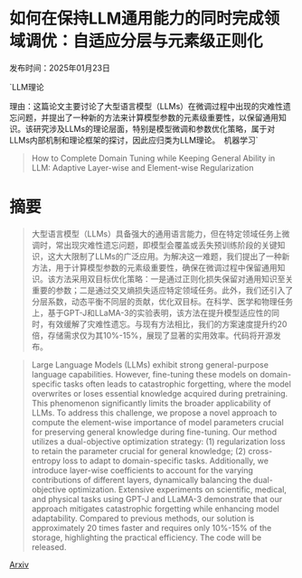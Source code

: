 # 如何在保持LLM通用能力的同时完成领域调优：自适应分层与元素级正则化

发布时间：2025年01月23日

`LLM理论

理由：这篇论文主要讨论了大型语言模型（LLMs）在微调过程中出现的灾难性遗忘问题，并提出了一种新的方法来计算模型参数的元素级重要性，以保留通用知识。该研究涉及LLMs的理论层面，特别是模型微调和参数优化策略，属于对LLMs内部机制和理论框架的探讨，因此应归类为LLM理论。` `机器学习`

> How to Complete Domain Tuning while Keeping General Ability in LLM: Adaptive Layer-wise and Element-wise Regularization

# 摘要

> 大型语言模型（LLMs）具备强大的通用语言能力，但在特定领域任务上微调时，常出现灾难性遗忘问题，即模型会覆盖或丢失预训练阶段的关键知识，这大大限制了LLMs的广泛应用。为解决这一难题，我们提出了一种新方法，用于计算模型参数的元素级重要性，确保在微调过程中保留通用知识。该方法采用双目标优化策略：一是通过正则化损失保留对通用知识至关重要的参数；二是通过交叉熵损失适应特定领域任务。此外，我们还引入了分层系数，动态平衡不同层的贡献，优化双目标。在科学、医学和物理任务上，基于GPT-J和LLaMA-3的实验表明，该方法在提升模型适应性的同时，有效缓解了灾难性遗忘。与现有方法相比，我们的方案速度提升约20倍，存储需求仅为其10%-15%，展现了显著的实用效率。代码将开源发布。

> Large Language Models (LLMs) exhibit strong general-purpose language capabilities. However, fine-tuning these models on domain-specific tasks often leads to catastrophic forgetting, where the model overwrites or loses essential knowledge acquired during pretraining. This phenomenon significantly limits the broader applicability of LLMs. To address this challenge, we propose a novel approach to compute the element-wise importance of model parameters crucial for preserving general knowledge during fine-tuning. Our method utilizes a dual-objective optimization strategy: (1) regularization loss to retain the parameter crucial for general knowledge; (2) cross-entropy loss to adapt to domain-specific tasks. Additionally, we introduce layer-wise coefficients to account for the varying contributions of different layers, dynamically balancing the dual-objective optimization. Extensive experiments on scientific, medical, and physical tasks using GPT-J and LLaMA-3 demonstrate that our approach mitigates catastrophic forgetting while enhancing model adaptability. Compared to previous methods, our solution is approximately 20 times faster and requires only 10%-15% of the storage, highlighting the practical efficiency. The code will be released.

[Arxiv](https://arxiv.org/abs/2501.13669)